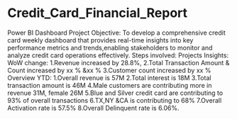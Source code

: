 # Credit_Card_Financial_Report
Power BI Dashboard
Project Objective: To develop a comprehensive credit card weekly dashboard that provides real-time insights into key performance metrics and trends,enabling stakeholders to monitor and analyze credit card operations effectively. 
Steps involved:
Projects Insights:
WoW change:
1.Revenue increased by 28.8%,
2.Total Transaction Amount & Count increased by xx % &xx %
3.Customer count increased by xx %
 Overview YTD:
 1.Overall revenue is 57M
 2.Total interest is 18M
 3.Total transaction amount is 46M
 4.Male customers are contributing more in revenue 31M, female 26M
 5.Blue and Silver credit card are contributing to 93% of overall transactions
 6.TX,NY &CA is contributing to 68%
 7.Overall Activation rate is 57.5%
 8.Overall Delinquent rate is 6.06%.
